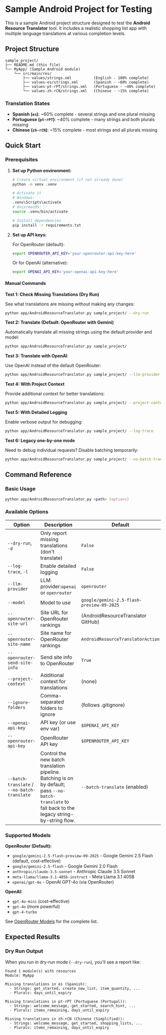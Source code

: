 # Sample Android Project for Testing

This is a sample Android project structure designed to test the **Android Resource Translator** tool. It includes a realistic shopping list app with multiple language translations at various completion levels.

## Project Structure

```
sample_project/
├── README.md (this file)
└── MyApp/ (Sample Android module)
    └── src/main/res/
        ├── values/strings.xml          (English - 100% complete)
        ├── values-es/strings.xml       (Spanish - ~60% complete)
        ├── values-pt-rPT/strings.xml   (Portuguese - ~40% complete)
        └── values-zh-rCN/strings.xml   (Chinese - ~15% complete)
```

### Translation States

- **Spanish (`es`)**: ~60% complete - several strings and one plural missing
- **Portuguese (`pt-rPT`)**: ~40% complete - many strings and both plurals missing
- **Chinese (`zh-rCN`)**: ~15% complete - most strings and all plurals missing

## Quick Start

### Prerequisites

1. **Set up Python environment:**

   ```bash
   # Create virtual environment (if not already done)
   python -m venv .venv

   # Activate it
   # Windows:
   .venv\Scripts\activate
   # Unix/macOS:
   source .venv/bin/activate

   # Install dependencies
   pip install -r requirements.txt
   ```
2. **Set up API keys:**

   For OpenRouter (default):

   ```bash
   export OPENROUTER_API_KEY='your-openrouter-api-key-here'
   ```

   Or for OpenAI (alternative):

   ```bash
   export OPENAI_API_KEY='your-openai-api-key-here'
   ```

#### Manual Commands

**Test 1: Check Missing Translations (Dry Run)**

See what translations are missing without making any changes:

```bash
python app/AndroidResourceTranslator.py sample_project/ --dry-run
```

**Test 2: Translate (Default: OpenRouter with Gemini)**

Automatically translate all missing strings using the default provider and model:

```bash
python app/AndroidResourceTranslator.py sample_project/
```

**Test 3: Translate with OpenAI**

Use OpenAI instead of the default OpenRouter:

```bash
python app/AndroidResourceTranslator.py sample_project/ --llm-provider openai --model gpt-4o-mini
```

**Test 4: With Project Context**

Provide additional context for better translations:

```bash
python app/AndroidResourceTranslator.py sample_project/ --project-context "A shopping list mobile application for groceries and household items"
```

**Test 5: With Detailed Logging**

Enable verbose output for debugging:

```bash
python app/AndroidResourceTranslator.py sample_project/ --log-trace
```

**Test 6: Legacy one-by-one mode**

Need to debug individual requests? Disable batching temporarily:

```bash
python app/AndroidResourceTranslator.py sample_project/ --no-batch-translate
```

## Command Reference

### Basic Usage

```bash
python app/AndroidResourceTranslator.py <path> [options]
```

### Available Options

| Option                              | Description                               | Default                                     |
| ----------------------------------- | ----------------------------------------- | ------------------------------------------- |
| `--dry-run`, `-d`               | Only report missing translations (don't translate) | `False`                              |
| `--log-trace`, `-l`             | Enable detailed logging                   | `False`                                   |
| `--llm-provider`                  | LLM provider:`openai` or `openrouter` | `openrouter`                              |
| `--model`                         | Model to use                              | `google/gemini-2.5-flash-preview-09-2025` |
| `--openrouter-site-url`           | Site URL for OpenRouter rankings          | (AndroidResourceTranslator GitHub)          |
| `--openrouter-site-name`          | Site name for OpenRouter rankings         | `AndroidResourceTranslatorAction`         |
| `--openrouter-send-site-info`     | Send site info to OpenRouter              | `True`                                    |
| `--project-context`               | Additional context for translations       | (none)                                      |
| `--ignore-folders`                | Comma-separated folders to ignore         | (follows .gitignore)                        |
| `--openai-api-key`                | API key (or use env var)                  | `$OPENAI_API_KEY`                         |
| `--openrouter-api-key`            | OpenRouter API key                        | `$OPENROUTER_API_KEY`                     |
| `--batch-translate` / `--no-batch-translate` | Control the new batch translation pipeline. Batching is on by default; pass `--no-batch-translate` to fall back to the legacy string-by-string flow. | `--batch-translate` (enabled) |

### Supported Models

**OpenRouter (Default):**

- `google/gemini-2.5-flash-preview-09-2025` - Google Gemini 2.5 Flash (default, cost-effective)
- `google/gemini-2.5-flash` - Google Gemini 2.0 Flash
- `anthropic/claude-3.5-sonnet` - Anthropic Claude 3.5 Sonnet
- `meta-llama/llama-3.1-405b-instruct` - Meta Llama 3.1 405B
- `openai/gpt-4o` - OpenAI GPT-4o (via OpenRouter)

**OpenAI:**

- `gpt-4o-mini` (cost-effective)
- `gpt-4o` (more powerful)
- `gpt-4-turbo`

See [OpenRouter Models](https://openrouter.ai/docs/models) for the complete list.

## Expected Results

### Dry Run Output

When you run in dry-run mode (`--dry-run`), you'll see a report like:

```
Found 1 module(s) with resources
Module: MyApp

Missing translations in es (Spanish):
  - Strings: get_started, create_new_list, item_quantity, ...
  - Plurals: days_until_expiry

Missing translations in pt-rPT (Portuguese (Portugal)):
  - Strings: welcome_message, get_started, search_hint, ...
  - Plurals: items_remaining, days_until_expiry

Missing translations in zh-rCN (Chinese (Simplified)):
  - Strings: welcome_message, get_started, shopping_lists, ...
  - Plurals: items_remaining, days_until_expiry
```
